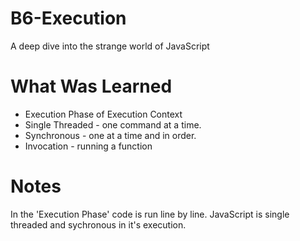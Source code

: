 # B6-Execution

<p>A deep dive into the strange world of JavaScript</p>

<h1>What Was Learned</h1>
 <ul>

  <li>Execution Phase of Execution Context</li>
  <li>Single Threaded - one command at a time.</li>
  <li>Synchronous - one at a time and in order.</li>
  <li>Invocation - running a function</li>

 </ul>
 
<h1>Notes</h1>

In the 'Execution Phase' code is run line by line. JavaScript is single threaded and sychronous in it's execution.
